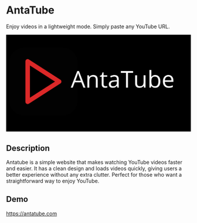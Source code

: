 # AntaTube

Enjoy videos in a lightweight mode. Simply paste any YouTube URL.

![Logo](https://github.com/HamzaBhf00/AntaTube/blob/main/public/imgs/og-image.png?raw=true)

## Description

Antatube is a simple website that makes watching YouTube videos faster and easier. It has a clean design and loads videos quickly, giving users a better experience without any extra clutter. Perfect for those who want a straightforward way to enjoy YouTube.

## Demo

https://antatube.com
